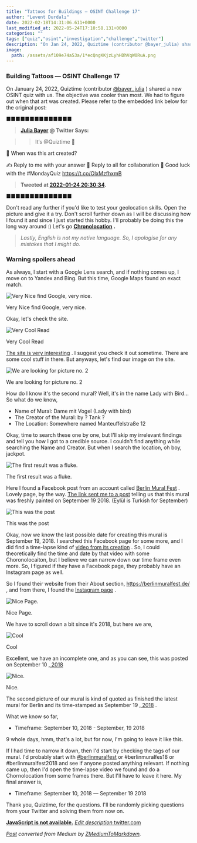 ```yaml
---
title: "Tattoos for Buildings — OSINT Challenge 17"
author: "Levent Durdalı"
date: 2022-02-18T14:31:06.611+0000
last_modified_at: 2022-05-24T17:10:58.131+0000
categories: ""
tags: ["quiz","osint","investigation","challenge","twitter"]
description: "On Jan 24, 2022, Quiztime (contributor @bayer_julia) shared a new OSINT quiz with us. The objective was simple. We had to figure out when…"
image:
  path: /assets/af109e74a53a/1*ecQngKKjzLyhHDhVqW0RuA.png
---
```


### Building Tattoos — OSINT Challenge 17

On January 24, 2022, Quiztime \(contributor [@bayer\_julia](https://twitter.com/bayer_julia) \) shared a new OSINT quiz with us\. The objective was cooler than most\. We had to figure out when that art was created\. Please refer to the embedded link below for the original post:


■■■■■■■■■■■■■■ 
> **[Julia Bayer](https://twitter.com/bayer_julia) @ Twitter Says:** 

> > It‘s @Quiztime 🥳

🦜 When was this art created?

✍️ Reply to me with your answer 
🤝 Reply to all for collaboration 
🌈 Good luck with the #MondayQuiz https://t.co/OlxMzfhxmB 

> **Tweeted at [2022-01-24 20:30:34](https://twitter.com/bayer_julia/status/1485711645531951108).** 

■■■■■■■■■■■■■■ 


Don't read any further if you'd like to test your geolocation skills\. Open the picture and give it a try\. Don't scroll further down as I will be discussing how I found it and since I just started this hobby\. I'll probably be doing this the long way around :\) Let's go [**Chronolocation**](https://sector035.nl/articles/chronolocation-of-media) **\.**


> _Lastly, English is not my native language\. So, I apologise for any mistakes that I might do\._ 




### Warning spoilers ahead

As always, I start with a Google Lens search, and if nothing comes up, I move on to Yandex and Bing\. But this time, Google Maps found an exact match\.


![Very Nice find Google, very nice\.](assets/af109e74a53a/1*ecQngKKjzLyhHDhVqW0RuA.png)

Very Nice find Google, very nice\.

Okay, let's check the site\.


![Very Cool Read](assets/af109e74a53a/1*zo7PjpXi1nnYHaItAvst8w.png)

Very Cool Read

[The site is very interesting](https://www.visitberlin.de/en/urban-art-berlin) \. I suggest you check it out sometime\. There are some cool stuff in there\. But anyways, let's find our image on the site\.


![We are looking for picture no\. 2](assets/af109e74a53a/1*O57mc7TwyWEbveD2asfT9A.png)

We are looking for picture no\. 2

How do I know it's the second mural? Well, it's in the name Lady with Bird… So what do we know,
- Name of Mural: Dame mit Vogel \(Lady with bird\)
- The Creator of the Mural: by ? Tank ?
- The Location: Somewhere named Manteuffelstraße 12


Okay, time to search these one by one, but I'll skip my irrelevant findings and tell you how I got to a credible source\. I couldn't find anything while searching the Name and Creator\. But when I search the location, oh boy, jackpot\.


![The first result was a fluke\.](assets/af109e74a53a/1*nWZPnU9rzt8l5BF1g5thbg.png)

The first result was a fluke\.

Here I found a Facebook post from an account called [Berlin Mural Fest](https://www.facebook.com/berlinmuralfest) \. Lovely page, by the way\. [The link sent me to a post](https://www.facebook.com/berlinmuralfest/posts/2205071236416532/) telling us that this mural was freshly painted on September 19 2018\. \(Eylül is Turkish for September\)


![This was the post](assets/af109e74a53a/1*bvJ6-hoY_S87fFeBNawE8g.png)

This was the post

Okay, now we know the last possible date for creating this mural is September 19, 2018\. I searched this Facebook page for some more, and I did find a time\-lapse kind of [video from its creation](https://www.facebook.com/watch/?v=474121663083932&ref=sharing) \. So, I could theoretically find the time and date by that video with some Choronolocaiton, but I believe we can narrow down our time frame even more\. So, I figured if they have a Facebook page, they probably have an Instagram page as well\.

So I found their website from their About section, [https://berlinmuralfest\.de/](https://berlinmuralfest.de/) , and from there, I found the [Instagram page](https://www.instagram.com/berlinmuralfest/) \.


![Nice Page\.](assets/af109e74a53a/1*4sUp5CL2AoBHrvHKVoFIFA.png)

Nice Page\.

We have to scroll down a bit since it's 2018, but here we are,


![Cool](assets/af109e74a53a/1*qa2nzwKfOWga33M_JVrkkQ.png)

Cool

Excellent, we have an incomplete one, and as you can see, this was posted on September 10 [, 2018](https://www.instagram.com/p/BniPYx_jDyc/)


![Nice\.](assets/af109e74a53a/1*SLgijHcfLJoKqIJbgFS_Aw.png)

Nice\.

The second picture of our mural is kind of quoted as finished the latest mural for Berlin and its time\-stamped as September 19 [, 2018](https://www.instagram.com/p/Bn6W8wRjbOk/) \.

What we know so far,
- Timeframe: September 10, 2018 \- September, 19 2018


9 whole days, hmm, that's a lot, but for now, I'm going to leave it like this\.

If I had time to narrow it down, then I'd start by checking the tags of our mural\. I'd probably start with [\#berlinmuralfest](https://www.instagram.com/explore/tags/berlinmuralfest/) or \#berlinmuralfes18 or \#berlinmuralfest2018 and see if anyone posted anything relevant\. If nothing came up, then I'd open the time\-lapse video we found and do a Chornolocation from some frames there\. But I'll have to leave it here\. My final answer is,
- Timeframe: September 10, 2018 — September 19 2018


Thank you, Quiztime, for the questions\. I'll be randomly picking questions from your Twitter and solving them from now on\.

[**JavaScript is not available\.**](https://twitter.com/quiztime) 
[_Edit description_ twitter\.com](https://twitter.com/quiztime)



_[Post](https://medium.com/@leventd/tattoos-for-buildings-osint-challenge-17-af109e74a53a) converted from Medium by [ZMediumToMarkdown](https://github.com/ZhgChgLi/ZMediumToMarkdown)._
